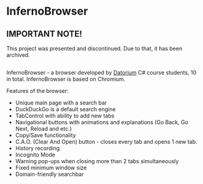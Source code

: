 # InfernoBrowser

## IMPORTANT NOTE!
This project was presented and discontinued. Due to that, it has been archived. 
##

InfernoBrowser - a browser developed by [Datorium] C# course students, 10 in total. InfernoBrowser is based on Chromium.

Features of the browser:
- Unique main page with a search bar
- DuckDuckGo is a default search engine
- TabControl with ability to add new tabs
- Navigational buttons with animations and explanations (Go Back, Go Next, Reload and etc.)
- Copy/Save functionality
- C.A.O. (Clear And Open) button - closes every tab and opens 1 new tab.
- History recording
- Incognito Mode
- Warning pop-ups when closing more than 2 tabs simultaneously
- Fixed minimum window size
- Domain-friendly searchbar

[Datorium]: https://datorium.eu/
